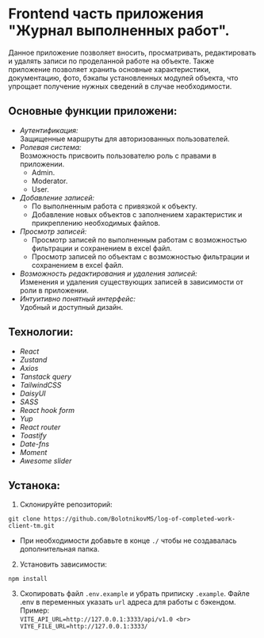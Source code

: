 # Frontend часть приложения "Журнал выполненных работ".

Данное приложение позволяет вносить, просматривать, редактировать и удалять записи по проделанной работе на объекте. Также приложение позволяет хранить основные характеристики, документацию, фото, бэкапы установленных модулей объекта, что упрощает получение нужных сведений в случае необходимости.

## Основные функции приложени:

- *Аутентификация:* <br>Защищенные маршруты для авторизованных пользователей.
- *Ролевая система:* <br>Возможность присвоить пользователю роль с правами в приложении.
  - Admin.
  - Moderator.
  - User.
- *Добавление записей:*
  - По выполненным работа с привязкой к объекту.
  - Добавление новых объектов с заполнением характеристик и прикреплению необходимых файлов.
- *Просмотр записей:*
  - Просмотр записей по выполненным работам с возможностью фильтрации и сохранением в excel файл.
  - Просмотр записей по объектам с возможностью фильтрации и сохранением в excel файл.
- *Возможность редактирования и удаления записей:* <br>Изменения и удаления существующих записей в зависимости от роли в приложении.
- *Интуитивно понятный интерфейс:* <br>Удобный и доступный дизайн.

## Технологии:

- *React*
- *Zustand*
- *Axios*
- *Tanstack query*
- *TailwindCSS*
- *DaisyUI*
- *SASS*
- *React hook form*
- *Yup*
- *React router*
- *Toastify*
- *Date-fns*
- *Moment*
- *Awesome slider*

## Устанока:

1. Склонируйте репозиторий:
```
git clone https://github.com/BolotnikovMS/log-of-completed-work-client-tm.git
```
  - При необходимости добавьте в конце `./` чтобы не создавалась дополнительная папка.
2. Установить зависимости:
```
npm install
```
3. Скопировать файл `.env.example` и убрать приписку `.example`. Файле .env в переменных указать `url` адреса для работы с бэкендом. <br>Пример: <br>
`
VITE_API_URL=http://127.0.0.1:3333/api/v1.0 <br>
VIYE_FILE_URL=http://127.0.0.1:3333/
`
